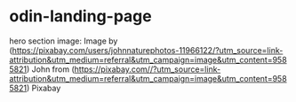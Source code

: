 # odin-landing-page
hero section image: Image by (https://pixabay.com/users/johnnaturephotos-11966122/?utm_source=link-attribution&utm_medium=referral&utm_campaign=image&utm_content=9585821) John from (https://pixabay.com//?utm_source=link-attribution&utm_medium=referral&utm_campaign=image&utm_content=9585821) Pixabay